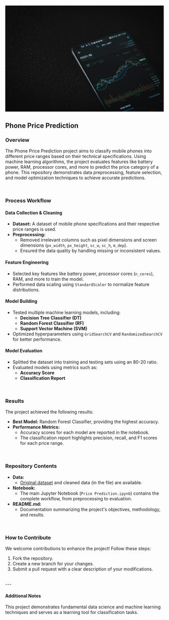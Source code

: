 [![](Image.jpg)](https://unsplash.com/photos/black-android-smartphone-on-black-textile-3PyBkxgTiL0)
## Phone Price Prediction

### Overview
The Phone Price Prediction project aims to classify mobile phones into different price ranges based on their technical specifications. Using machine learning algorithms, the project evaluates features like battery power, RAM, processor cores, and more to predict the price category of a phone. This repository demonstrates data preprocessing, feature selection, and model optimization techniques to achieve accurate predictions.

<br>

### Process Workflow

#### Data Collection & Cleaning
- **Dataset:** A dataset of mobile phone specifications and their respective price ranges is used.
- **Preprocessing:**
  - Removed irrelevant columns such as pixel dimensions and screen dimensions (`px_width`, `px_height`, `sc_w`, `sc_h`, `m_dep`).
  - Ensured the data quality by handling missing or inconsistent values.

#### Feature Engineering
- Selected key features like battery power, processor cores (`n_cores`), RAM, and more to train the model.
- Performed data scaling using `StandardScaler` to normalize feature distributions.

#### Model Building
- Tested multiple machine learning models, including:
  - **Decision Tree Classifier (DT)**
  - **Random Forest Classifier (RF)**
  - **Support Vector Machine (SVM)**
- Optimized hyperparameters using `GridSearchCV` and `RandomizedSearchCV` for better performance.

#### Model Evaluation
- Splitted the dataset into training and testing sets using an 80-20 ratio.
- Evaluated models using metrics such as:
  - **Accuracy Score**
  - **Classification Report**

<br>

### Results
The project achieved the following results:
- **Best Model:** Random Forest Classifier, providing the highest accuracy.
- **Performance Metrics:**
  - Accuracy scores for each model are reported in the notebook.
  - The classification report highlights precision, recall, and F1 scores for each price range.

<br>

### Repository Contents

- **Data:**
  - [Original dataset](https://www.kaggle.com/datasets/atefehmirnaseri/cell-phone-price) and cleaned data (in the file) are available.
- **Notebook:**
  - The main Jupyter Notebook (`Price Prediction.ipynb`) contains the complete workflow, from preprocessing to evaluation.
- **README.md:**
  - Documentation summarizing the project's objectives, methodology, and results.

<br>

### How to Contribute
We welcome contributions to enhance the project! Follow these steps:
1. Fork the repository.
2. Create a new branch for your changes.
3. Submit a pull request with a clear description of your modifications.

<br>
---

#### Additional Notes
This project demonstrates fundamental data science and machine learning techniques and serves as a learning tool for classification tasks.
